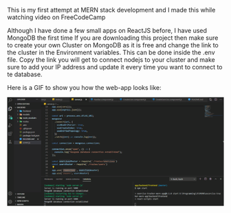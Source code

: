 This is my first attempt at MERN stack development and I made this while watching video on FreeCodeCamp

Although I have done a few small apps on ReactJS before, I have used MongoDB the first time
If you are downloading this project then make sure to create your own Cluster on MongoDB as it is free and change the link to the cluster in the Environment variables. This can be done inside the .env file. Copy the link you will get to connect nodejs to your cluster and make sure to add your IP address and update it every time you want to connect to te database.

Here is a GIF to show you how the web-app looks like:

![](https://github.com/kakarot98/exercise-tracker/blob/master/ScreenRecording.gif)
